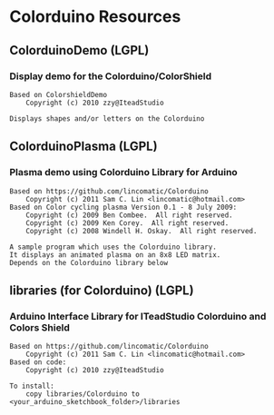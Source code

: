Colorduino Resources
====================

ColorduinoDemo (LGPL)
---------------------
### Display demo for the Colorduino/ColorShield

	Based on ColorshieldDemo
    	Copyright (c) 2010 zzy@IteadStudio
    
    Displays shapes and/or letters on the Colorduino

ColorduinoPlasma (LGPL)
---------------------
### Plasma demo using Colorduino Library for Arduino

	Based on https://github.com/lincomatic/Colorduino
    	Copyright (c) 2011 Sam C. Lin <lincomatic@hotmail.com>
    Based on Color cycling plasma Version 0.1 - 8 July 2009:
        Copyright (c) 2009 Ben Combee.  All right reserved.
        Copyright (c) 2009 Ken Corey.  All right reserved.
        Copyright (c) 2008 Windell H. Oskay.  All right reserved.
   
    A sample program which uses the Colorduino library.
    It displays an animated plasma on an 8x8 LED matrix.
    Depends on the Colorduino library below

libraries (for Colorduino) (LGPL)
---------------------
### Arduino Interface Library for ITeadStudio Colorduino and Colors Shield

	Based on https://github.com/lincomatic/Colorduino
		Copyright (c) 2011 Sam C. Lin <lincomatic@hotmail.com>
    Based on code:
        Copyright (c) 2010 zzy@IteadStudio
    
    To install:
        copy libraries/Colorduino to <your_arduino_sketchbook_folder>/libraries


